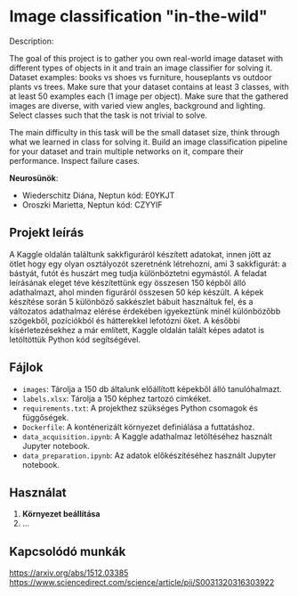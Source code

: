 # Image classification "in-the-wild" 

Description:

The goal of this project is to gather you own real-world image dataset with different types of objects in it and train an image classifier for solving it. Dataset examples: books vs shoes vs furniture, houseplants vs outdoor plants vs trees. Make sure that your dataset contains at least 3 classes, with at least 50 examples each (1 image per object). Make sure that the gathered images are diverse, with varied view angles, background and lighting. Select classes such that the task is not trivial to solve.

The main difficulty in this task will be the small dataset size, think through what we learned in class for solving it. Build an image classification pipeline for your dataset and train multiple networks on it, compare their performance. Inspect failure cases.

**Neurosünök**:
  - Wiederschitz Diána, Neptun kód: E0YKJT
  - Oroszki Marietta, Neptun kód: CZYYIF

## Projekt leírás
A Kaggle oldalán találtunk sakkfiguráról készített adatokat, innen jött az ötlet hogy egy olyan osztályozót szeretnénk létrehozni, ami 3 sakkfigurát: a bástyát, futót és huszárt meg tudja különböztetni egymástól. A feladat leírásának eleget téve készítettünk egy összesen 150 képből álló adathalmazt, ahol minden figuráról összesen 50 kép készült. A képek készítése során 5 különböző sakkészlet bábuit használtuk fel,  és a változatos adathalmaz elérése érdekében igyekeztünk minél különbözőbb szögekből, pozíciókból és hátterekkel lefotózni őket. 
A későbbi kísérletezésekhez a már említett, Kaggle oldalán talált képes adatot is letöltöttük Python kód segítségével.

## Fájlok
- `images`: Tárolja a 150 db általunk előállított képekből álló tanulóhalmazt.
- `labels.xlsx`: Tárolja a 150 képhez tartozó címkéket. 
- `requirements.txt`: A projekthez szükséges Python csomagok és függőségek.
- `Dockerfile`: A konténerizált környezet definiálása a futtatáshoz.
- `data_acquisition.ipynb`: A Kaggle adathalmaz letöltéséhez használt Jupyter notebook.
- `data_preparation.ipynb`: Az adatok előkészítéséhez használt Jupyter notebook.

## Használat
1. **Környezet beállítása**
2. ...

## Kapcsolódó munkák
https://arxiv.org/abs/1512.03385
https://www.sciencedirect.com/science/article/pii/S0031320316303922
